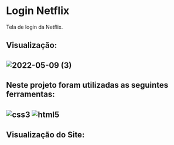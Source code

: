 <h1> Login Netflix </h1>
  
  Tela de login da Netflix.
  
  <h2>Visualização:<h2>
  
  ![2022-05-09 (3)](https://user-images.githubusercontent.com/98124493/167535785-32511a5c-6869-4728-92ca-0ca87e2afaae.png)
  
  <h2>Neste projeto foram utilizadas as seguintes ferramentas:<h2>


  <img align="center" alt="css3" src="https://img.shields.io/badge/CSS3-1572B6?style=for-the-badge&logo=css3&logoColor=white" />
  
  <img align="center" alt="html5" src="https://img.shields.io/badge/HTML5-E34F26?style=for-the-badge&logo=html5&logoColor=white" />
  
  <h2>Visualização do Site: <h2>
